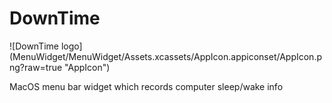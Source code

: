 # DownTime

![DownTime logo] (MenuWidget/MenuWidget/Assets.xcassets/AppIcon.appiconset/AppIcon.png?raw=true "AppIcon")

MacOS menu bar widget which records computer sleep/wake info
